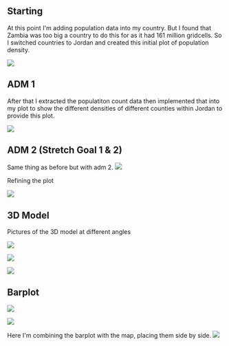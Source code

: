 ## Starting

At this point I'm adding population data into my country. But I found that Zambia was too big a country to do this for as it had 161 million gridcells. So I switched countries to Jordan and created this initial plot of population density.

![](jordan0.PNG)

## ADM 1

After that I extracted the populatiton count data then implemented that into my plot to show the different densities of different counties within Jordan to provide this plot. 

![](jordan1.png)


## ADM 2 (Stretch Goal 1 & 2)
Same thing as before but with adm 2.
![](jordan2.png)

Refining the plot

![](jordan3.png)


## 3D Model

Pictures of the 3D model at different angles

![](jordan4.PNG)

![](jordan5.PNG)

![](jordan6.PNG)

## Barplot

![](jordan7.PNG)

![](jordan9.PNG)

Here I'm combining the barplot with the map, placing them side by side.
![](jordan11.PNG)



